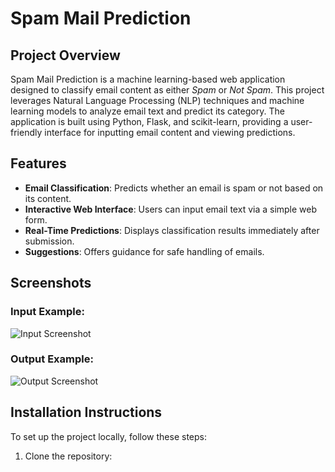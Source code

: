 # Spam Mail Prediction

## Project Overview
Spam Mail Prediction is a machine learning-based web application designed to classify email content as either *Spam* or *Not Spam*. This project leverages Natural Language Processing (NLP) techniques and machine learning models to analyze email text and predict its category. The application is built using Python, Flask, and scikit-learn, providing a user-friendly interface for inputting email content and viewing predictions.

## Features
- **Email Classification**: Predicts whether an email is spam or not based on its content.
- **Interactive Web Interface**: Users can input email text via a simple web form.
- **Real-Time Predictions**: Displays classification results immediately after submission.
- **Suggestions**: Offers guidance for safe handling of emails.

## Screenshots
### Input Example:
![Input Screenshot](https://pplx-res.cloudinary.com/image/upload/v1744054089/user_uploads/JNFshdFWXRIawNh/Screenshot-2025-04-07-at-3.22.39-PM.jpg)

### Output Example:
![Output Screenshot](https://pplx-res.cloudinary.com/image/upload/v1744054089/user_uploads/tMzUJZkHnQEnqBd/Screenshot-2025-04-07-at-3.24.17-PM.jpg)

## Installation Instructions
To set up the project locally, follow these steps:

1. Clone the repository:
